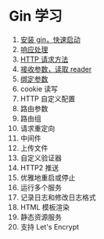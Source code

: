 # Gin 学习
1. [安装 gin，快速启动](https://mp.weixin.qq.com/s/ZojVUwdrqWD32TD6aFb1lg)
2. [响应处理](https://mp.weixin.qq.com/s/119eYyic5Gg_qzrpm7_s3A)
3. [HTTP 请求方法](https://mp.weixin.qq.com/s/vQA_4hFX2WAxvV1-cgQERA)
4. [接收参数，读取 reader](https://mp.weixin.qq.com/s/DA4Xy57RJELqAtT8r5gmmw)
5. [绑定参数](https://mp.weixin.qq.com/s/M3Btuvy6rO2YxLy9aR7jmw)
6. cookie 读写
7. HTTP 自定义配置
8. 路由参数
9. 路由组
10. 请求重定向
11. 中间件
12. 上传文件
13. 自定义验证器
14. HTTP2 推送
15. 优雅地重启或停止
16. 运行多个服务
17. 记录日志和修改日志格式
18. HTML 模板渲染
19. 静态资源服务
20. 支持 Let's Encrypt